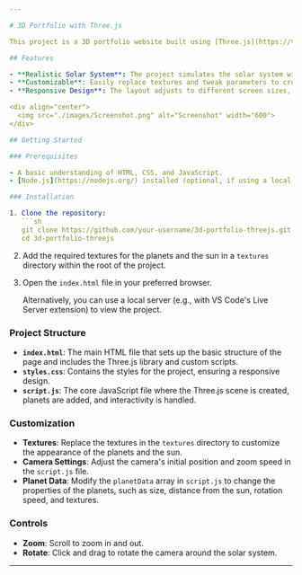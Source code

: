 ```yaml
---

# 3D Portfolio with Three.js

This project is a 3D portfolio website built using [Three.js](https://threejs.org/). It features an interactive solar system where users can explore planets by clicking on them, zooming in for a closer view, and rotating around them in a 360-degree view.

## Features

- **Realistic Solar System**: The project simulates the solar system with planets orbiting around the sun.
- **Customizable**: Easily replace textures and tweak parameters to create your own 3D scenes.
- **Responsive Design**: The layout adjusts to different screen sizes, ensuring a consistent experience across devices.

<div align="center">
  <img src="./images/Screenshot.png" alt="Screenshot" width="600">
</div>

## Getting Started

### Prerequisites

- A basic understanding of HTML, CSS, and JavaScript.
- [Node.js](https://nodejs.org/) installed (optional, if using a local server).

### Installation

1. Clone the repository:
   ```sh
   git clone https://github.com/your-username/3d-portfolio-threejs.git
   cd 3d-portfolio-threejs
   ```

2. Add the required textures for the planets and the sun in a `textures` directory within the root of the project.

3. Open the `index.html` file in your preferred browser.

   Alternatively, you can use a local server (e.g., with VS Code's Live Server extension) to view the project.

### Project Structure

- **`index.html`**: The main HTML file that sets up the basic structure of the page and includes the Three.js library and custom scripts.
- **`styles.css`**: Contains the styles for the project, ensuring a responsive design.
- **`script.js`**: The core JavaScript file where the Three.js scene is created, planets are added, and interactivity is handled.

### Customization

- **Textures**: Replace the textures in the `textures` directory to customize the appearance of the planets and the sun.
- **Camera Settings**: Adjust the camera's initial position and zoom speed in the `script.js` file.
- **Planet Data**: Modify the `planetData` array in `script.js` to change the properties of the planets, such as size, distance from the sun, rotation speed, and textures.

### Controls

- **Zoom**: Scroll to zoom in and out.
- **Rotate**: Click and drag to rotate the camera around the solar system.

---
```


